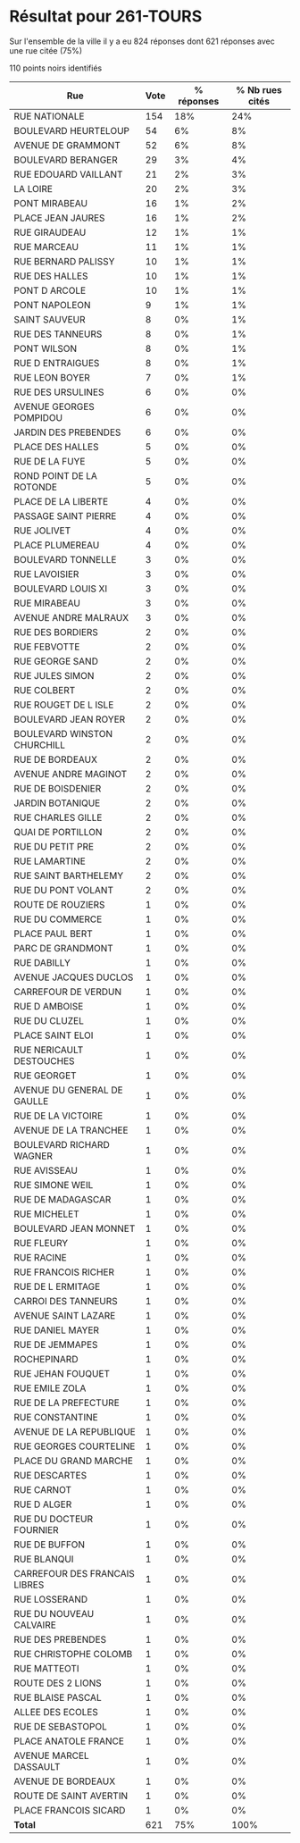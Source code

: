 # Résultat pour 261-TOURS

Sur l'ensemble de la ville il y a eu 824 réponses dont 621 réponses avec une rue citée (75%)

110 points noirs identifiés

| Rue | Vote | % réponses | % Nb rues cités|
|-----|------|------------|----------------|
| RUE NATIONALE | 154 | 18% | 24%|
| BOULEVARD HEURTELOUP | 54 | 6% | 8%|
| AVENUE DE GRAMMONT | 52 | 6% | 8%|
| BOULEVARD BERANGER | 29 | 3% | 4%|
| RUE EDOUARD VAILLANT | 21 | 2% | 3%|
| LA LOIRE | 20 | 2% | 3%|
| PONT MIRABEAU | 16 | 1% | 2%|
| PLACE JEAN JAURES | 16 | 1% | 2%|
| RUE GIRAUDEAU | 12 | 1% | 1%|
| RUE MARCEAU | 11 | 1% | 1%|
| RUE BERNARD PALISSY | 10 | 1% | 1%|
| RUE DES HALLES | 10 | 1% | 1%|
| PONT D ARCOLE | 10 | 1% | 1%|
| PONT NAPOLEON | 9 | 1% | 1%|
| SAINT SAUVEUR | 8 | 0% | 1%|
| RUE DES TANNEURS | 8 | 0% | 1%|
| PONT WILSON | 8 | 0% | 1%|
| RUE D ENTRAIGUES | 8 | 0% | 1%|
| RUE LEON BOYER | 7 | 0% | 1%|
| RUE DES URSULINES | 6 | 0% | 0%|
| AVENUE GEORGES POMPIDOU | 6 | 0% | 0%|
| JARDIN DES PREBENDES | 6 | 0% | 0%|
| PLACE DES HALLES | 5 | 0% | 0%|
| RUE DE LA FUYE | 5 | 0% | 0%|
| ROND POINT DE LA ROTONDE | 5 | 0% | 0%|
| PLACE DE LA LIBERTE | 4 | 0% | 0%|
| PASSAGE SAINT PIERRE | 4 | 0% | 0%|
| RUE JOLIVET | 4 | 0% | 0%|
| PLACE PLUMEREAU | 4 | 0% | 0%|
| BOULEVARD TONNELLE | 3 | 0% | 0%|
| RUE LAVOISIER | 3 | 0% | 0%|
| BOULEVARD LOUIS XI | 3 | 0% | 0%|
| RUE MIRABEAU | 3 | 0% | 0%|
| AVENUE ANDRE MALRAUX | 3 | 0% | 0%|
| RUE DES BORDIERS | 2 | 0% | 0%|
| RUE FEBVOTTE | 2 | 0% | 0%|
| RUE GEORGE SAND | 2 | 0% | 0%|
| RUE JULES SIMON | 2 | 0% | 0%|
| RUE COLBERT | 2 | 0% | 0%|
| RUE ROUGET DE L ISLE | 2 | 0% | 0%|
| BOULEVARD JEAN ROYER | 2 | 0% | 0%|
| BOULEVARD WINSTON CHURCHILL | 2 | 0% | 0%|
| RUE DE BORDEAUX | 2 | 0% | 0%|
| AVENUE ANDRE MAGINOT | 2 | 0% | 0%|
| RUE DE BOISDENIER | 2 | 0% | 0%|
| JARDIN BOTANIQUE | 2 | 0% | 0%|
| RUE CHARLES GILLE | 2 | 0% | 0%|
| QUAI DE PORTILLON | 2 | 0% | 0%|
| RUE DU PETIT PRE | 2 | 0% | 0%|
| RUE LAMARTINE | 2 | 0% | 0%|
| RUE SAINT BARTHELEMY | 2 | 0% | 0%|
| RUE DU PONT VOLANT | 2 | 0% | 0%|
| ROUTE DE ROUZIERS | 1 | 0% | 0%|
| RUE DU COMMERCE | 1 | 0% | 0%|
| PLACE PAUL BERT | 1 | 0% | 0%|
| PARC DE GRANDMONT | 1 | 0% | 0%|
| RUE DABILLY | 1 | 0% | 0%|
| AVENUE JACQUES DUCLOS | 1 | 0% | 0%|
| CARREFOUR DE VERDUN | 1 | 0% | 0%|
| RUE D AMBOISE | 1 | 0% | 0%|
| RUE DU CLUZEL | 1 | 0% | 0%|
| PLACE SAINT ELOI | 1 | 0% | 0%|
| RUE NERICAULT DESTOUCHES | 1 | 0% | 0%|
| RUE GEORGET | 1 | 0% | 0%|
| AVENUE DU GENERAL DE GAULLE | 1 | 0% | 0%|
| RUE DE LA VICTOIRE | 1 | 0% | 0%|
| AVENUE DE LA TRANCHEE | 1 | 0% | 0%|
| BOULEVARD RICHARD WAGNER | 1 | 0% | 0%|
| RUE AVISSEAU | 1 | 0% | 0%|
| RUE SIMONE WEIL | 1 | 0% | 0%|
| RUE DE MADAGASCAR | 1 | 0% | 0%|
| RUE MICHELET | 1 | 0% | 0%|
| BOULEVARD JEAN MONNET | 1 | 0% | 0%|
| RUE FLEURY | 1 | 0% | 0%|
| RUE RACINE | 1 | 0% | 0%|
| RUE FRANCOIS RICHER | 1 | 0% | 0%|
| RUE DE L ERMITAGE | 1 | 0% | 0%|
| CARROI DES TANNEURS | 1 | 0% | 0%|
| AVENUE SAINT LAZARE | 1 | 0% | 0%|
| RUE DANIEL MAYER | 1 | 0% | 0%|
| RUE DE JEMMAPES | 1 | 0% | 0%|
| ROCHEPINARD | 1 | 0% | 0%|
| RUE JEHAN FOUQUET | 1 | 0% | 0%|
| RUE EMILE ZOLA | 1 | 0% | 0%|
| RUE DE LA PREFECTURE | 1 | 0% | 0%|
| RUE CONSTANTINE | 1 | 0% | 0%|
| AVENUE DE LA REPUBLIQUE | 1 | 0% | 0%|
| RUE GEORGES COURTELINE | 1 | 0% | 0%|
| PLACE DU GRAND MARCHE | 1 | 0% | 0%|
| RUE DESCARTES | 1 | 0% | 0%|
| RUE CARNOT | 1 | 0% | 0%|
| RUE D ALGER | 1 | 0% | 0%|
| RUE DU DOCTEUR FOURNIER | 1 | 0% | 0%|
| RUE DE BUFFON | 1 | 0% | 0%|
| RUE BLANQUI | 1 | 0% | 0%|
| CARREFOUR DES FRANCAIS LIBRES | 1 | 0% | 0%|
| RUE LOSSERAND | 1 | 0% | 0%|
| RUE DU NOUVEAU CALVAIRE | 1 | 0% | 0%|
| RUE DES PREBENDES | 1 | 0% | 0%|
| RUE CHRISTOPHE COLOMB | 1 | 0% | 0%|
| RUE MATTEOTI | 1 | 0% | 0%|
| ROUTE DES 2 LIONS | 1 | 0% | 0%|
| RUE BLAISE PASCAL | 1 | 0% | 0%|
| ALLEE DES ECOLES | 1 | 0% | 0%|
| RUE DE SEBASTOPOL | 1 | 0% | 0%|
| PLACE ANATOLE FRANCE | 1 | 0% | 0%|
| AVENUE MARCEL DASSAULT | 1 | 0% | 0%|
| AVENUE DE BORDEAUX | 1 | 0% | 0%|
| ROUTE DE SAINT AVERTIN | 1 | 0% | 0%|
| PLACE FRANCOIS SICARD | 1 | 0% | 0%|
| **Total** | 621 | 75% | 100%|
